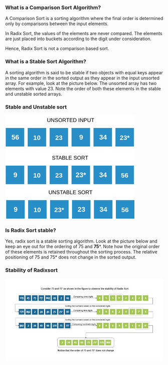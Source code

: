 ### What is a Comparison Sort Algorithm?

A Comparison Sort is a sorting algorithm where the final order is determined only by comparisons between the input elements.

In Radix Sort, the values of the elements are never compared. The elements are just placed into buckets according to the digit under consideration.

Hence, Radix Sort is not a comparison based sort.

### What is a Stable Sort Algorithm?

A sorting algorithm is said to be stable if two objects with equal keys appear in the same order in the sorted output as they appear in the input unsorted array. For example, look at the picture below. The unsorted array has two elements with value 23. Note the order of both these elements in the stable and unstable sorted arrays.

### Stable and Unstable sort
<img src="images/stable.png"/>

### Is Radix Sort stable?

Yes, radix sort is a stable sorting algorithm. Look at the picture below and keep an eye out for the ordering of 75 and **75***. Note how the original order of these elements is retained throughout the sorting process. The relative positioning of 75 and 75* does not change in the sorted output.

### Stability of Radixsort
<img src="images/stable_radix.jpg"/>

